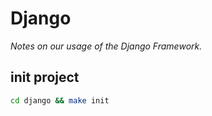 # Django

_Notes on our usage of the Django Framework._

## init project

```bash
cd django && make init
```

